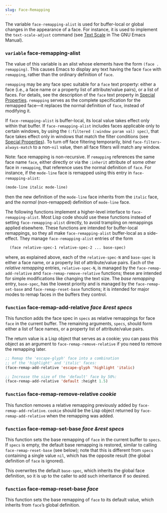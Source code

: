```yaml
---
slug: Face-Remapping
---
```


The variable `face-remapping-alist` is used for buffer-local or global changes in the appearance of a face. For instance, it is used to implement the `text-scale-adjust` command (see [Text Scale](https://www.gnu.org/software/emacs/manual/html_mono/emacs.html#Text-Scale) in The GNU Emacs Manual).

### <span className="tag variable">`variable`</span> **face-remapping-alist**

The value of this variable is an alist whose elements have the form `(face . remapping)`. This causes Emacs to display any text having the face `face` with `remapping`, rather than the ordinary definition of `face`.

`remapping` may be any face spec suitable for a `face` text property: either a face (i.e., a face name or a property list of attribute/value pairs), or a list of faces. For details, see the description of the `face` text property in [Special Properties](/docs/elisp/Special-Properties). `remapping` serves as the complete specification for the remapped face—it replaces the normal definition of `face`, instead of modifying it.

If `face-remapping-alist` is buffer-local, its local value takes effect only within that buffer. If `face-remapping-alist` includes faces applicable only to certain windows, by using the `(:filtered (:window param val) spec)`<!-- /@w -->, that face takes effect only in windows that match the filter conditions (see [Special Properties](/docs/elisp/Special-Properties)). To turn off face filtering temporarily, bind `face-filters-always-match` to a non-`nil` value, then all face filters will match any window.

Note: face remapping is non-recursive. If `remapping` references the same face name `face`, either directly or via the `:inherit` attribute of some other face in `remapping`, that reference uses the normal definition of `face`. For instance, if the `mode-line` face is remapped using this entry in `face-remapping-alist`:

```lisp
(mode-line italic mode-line)
```

then the new definition of the `mode-line` face inherits from the `italic` face, and the *normal* (non-remapped) definition of `mode-line` face.

The following functions implement a higher-level interface to `face-remapping-alist`. Most Lisp code should use these functions instead of setting `face-remapping-alist` directly, to avoid trampling on remappings applied elsewhere. These functions are intended for buffer-local remappings, so they all make `face-remapping-alist` buffer-local as a side-effect. They manage `face-remapping-alist` entries of the form

```lisp
  (face relative-spec-1 relative-spec-2 ... base-spec)
```

where, as explained above, each of the `relative-spec-N` and `base-spec` is either a face name, or a property list of attribute/value pairs. Each of the *relative remapping* entries, `relative-spec-N`, is managed by the `face-remap-add-relative` and `face-remap-remove-relative` functions; these are intended for simple modifications like changing the text size. The *base remapping* entry, `base-spec`, has the lowest priority and is managed by the `face-remap-set-base` and `face-remap-reset-base` functions; it is intended for major modes to remap faces in the buffers they control.

### <span className="tag function">`function`</span> **face-remap-add-relative** *face \&rest specs*

This function adds the face spec in `specs` as relative remappings for face `face` in the current buffer. The remaining arguments, `specs`, should form either a list of face names, or a property list of attribute/value pairs.

The return value is a Lisp object that serves as a cookie; you can pass this object as an argument to `face-remap-remove-relative` if you need to remove the remapping later.

```lisp
;; Remap the 'escape-glyph' face into a combination
;; of the 'highlight' and 'italic' faces:
(face-remap-add-relative 'escape-glyph 'highlight 'italic)

;; Increase the size of the 'default' face by 50%:
(face-remap-add-relative 'default :height 1.5)
```

### <span className="tag function">`function`</span> **face-remap-remove-relative** *cookie*

This function removes a relative remapping previously added by `face-remap-add-relative`. `cookie` should be the Lisp object returned by `face-remap-add-relative` when the remapping was added.

### <span className="tag function">`function`</span> **face-remap-set-base** *face \&rest specs*

This function sets the base remapping of `face` in the current buffer to `specs`. If `specs` is empty, the default base remapping is restored, similar to calling `face-remap-reset-base` (see below); note that this is different from `specs` containing a single value `nil`, which has the opposite result (the global definition of `face` is ignored).

This overwrites the default `base-spec`, which inherits the global face definition, so it is up to the caller to add such inheritance if so desired.

### <span className="tag function">`function`</span> **face-remap-reset-base** *face*

This function sets the base remapping of `face` to its default value, which inherits from `face`’s global definition.
